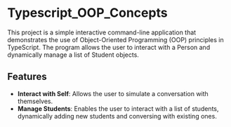 # Typescript_OOP_Concepts

This project is a simple interactive command-line application that demonstrates the use of Object-Oriented Programming (OOP) principles in TypeScript. The program allows the user to interact with a Person and dynamically manage a list of Student objects.

## Features

- **Interact with Self**: Allows the user to simulate a conversation with themselves.
- **Manage Students**: Enables the user to interact with a list of students, dynamically adding new students and conversing with existing ones.
